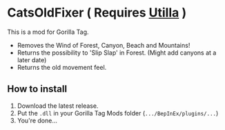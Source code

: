 # CatsOldFixer  ( Requires [Utilla](https://github.com/legoandmars/Utilla) )
This is a mod for Gorilla Tag.
- Removes the Wind of Forest, Canyon, Beach and Mountains!
- Returns the possibility to 'Slip Slap' in Forest. (Might add canyons at a later date)
- Returns the old movement feel.
## How to install
1. Download the latest release.
2. Put the `.dll` in your Gorilla Tag Mods folder (`.../BepInEx/plugins/...`)
3. You're done...
